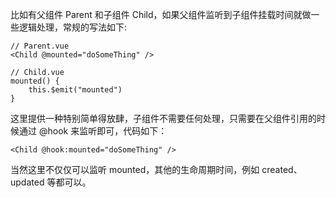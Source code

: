 比如有父组件 Parent 和子组件 Child，如果父组件监听到子组件挂载时间就做一些逻辑处理，常规的写法如下:

```
// Parent.vue
<Child @mounted="doSomeThing" />

// Child.vue
mounted() {
    this.$emit("mounted")
}
```

这里提供一种特别简单得放肆，子组件不需要任何处理，只需要在父组件引用的时候通过 @hook 来监听即可，代码如下：

```
<Child @hook:mounted="doSomeThing" />
```

当然这里不仅仅可以监听 mounted，其他的生命周期时间，例如 created、updated 等都可以。
